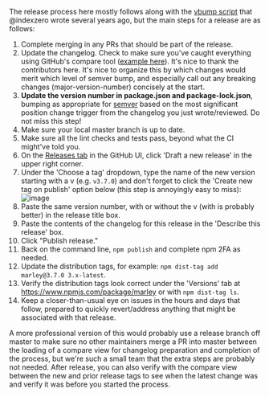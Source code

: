 The release process here mostly follows along with the [vbump script](https://github.com/indexzero/vbump) that @indexzero wrote several years ago, but the main steps for a release are as follows:

1. Complete merging in any PRs that should be part of the release.
2. Update the changelog. Check to make sure you've caught everything using GitHub's compare tool ([example here](https://github.com/marleyjs/marley/compare/v3.6.0...master)).  It's nice to thank the contributors here.  It's nice to organize this by which changes would merit which level of semver bump, and especially call out any breaking changes (major-version-number) concisely at the start.
3. **Update the version number in package.json and package-lock.json**, bumping as appropriate for [semver](https://semver.org/) based on the most significant position change trigger from the changelog you just wrote/reviewed.  Do not miss this step!
4. Make sure your local master branch is up to date.
5. Make sure all the lint checks and tests pass, beyond what the CI might've told you.
6. On the [Releases tab](https://github.com/marleyjs/marley/releases) in the GitHub UI, click 'Draft a new release' in the upper right corner.
7. Under the 'Choose a tag' dropdown, type the name of the new version starting with a v (e.g. `v3.7.0`) and don't forget to click the 'Create new tag on publish' option below (this step is annoyingly easy to miss):
![image](https://user-images.githubusercontent.com/563406/160644343-69325988-4ca2-4329-93da-e08266269506.png)
8. Paste the same version number, with or without the v (with is probably better) in the release title box.
9. Paste the contents of the changelog for this release in the 'Describe this release' box.
10. Click "Publish release."
11. Back on the command line, `npm publish` and complete npm 2FA as needed.
12. Update the distribution tags, for example: `npm dist-tag add marley@3.7.0 3.x-latest`.
13. Verify the distribution tags look correct under the 'Versions' tab at https://www.npmjs.com/package/marley or with `npm dist-tag ls`.
14. Keep a closer-than-usual eye on issues in the hours and days that follow, prepared to quickly revert/address anything that might be associated with that release.

A more professional version of this would probably use a release branch off master to make sure no other maintainers merge a PR into master between the loading of a compare view for changelog preparation and completion of the process, but we're such a small team that the extra steps are probably not needed. After release, you can also verify with the compare view between the new and prior release tags to see when the latest change was and verify it was before you started the process.
